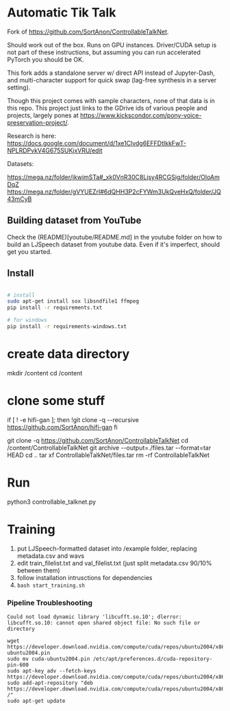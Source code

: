 # Automatic Tik Talk

Fork of https://github.com/SortAnon/ControllableTalkNet.

Should work out of the box. Runs on GPU instances. Driver/CUDA setup is not part of these instructions, but assuming you can run accelerated PyTorch you should be OK.

This fork adds a standalone server w/ direct API instead of Jupyter-Dash, and multi-character support for quick swap (lag-free synthesis in a server setting).

Though this project comes with sample characters, none of that data is in this repo. This project just links to the GDrive ids of various people and projects, largely pones at https://www.kickscondor.com/pony-voice-preservation-project/.

Research is here: https://docs.google.com/document/d/1xe1Clvdg6EFFDtIkkFwT-NPLRDPvkV4G675SUKjxVRU/edit

Datasets:

https://mega.nz/folder/jkwimSTa#_xk0VnR30C8Ljsy4RCGSig/folder/OloAmDqZ
https://mega.nz/folder/gVYUEZrI#6dQHH3P2cFYWm3UkQveHxQ/folder/JQ43mCyB

## Building dataset from YouTube

Check the (README)[youtube/README.md] in the youtube folder on how to build an LJSpeech dataset from youtube data. Even if it's imperfect, should get you started.

## Install

```sh

# install
sudo apt-get install sox libsndfile1 ffmpeg
pip install -r requirements.txt

# for windows
pip install -r requirements-windows.txt
```

# create data directory
mkdir /content
cd /content

# clone some stuff

if [ ! -e hifi-gan ]; then
    !git clone -q --recursive https://github.com/SortAnon/hifi-gan
fi

git clone -q https://github.com/SortAnon/ControllableTalkNet
cd /content/ControllableTalkNet
git archive --output=./files.tar --format=tar HEAD
cd ..
tar xf ControllableTalkNet/files.tar
rm -rf ControllableTalkNet

# Run

python3 controllable_talknet.py

# Training

1. put LJSpeech-formatted dataset into /example folder, replacing metadata.csv and wavs
2. edit train_filelist.txt and val_filelist.txt (just split metadata.csv 90/10% between them)
3. follow installation intrusctions for dependencies
4. `bash start_training.sh`

### Pipeline Troubleshooting

`Could not load dynamic library 'libcufft.so.10'; dlerror: libcufft.so.10: cannot open shared object file: No such file or directory`
```
wget https://developer.download.nvidia.com/compute/cuda/repos/ubuntu2004/x86_64/cuda-ubuntu2004.pin
sudo mv cuda-ubuntu2004.pin /etc/apt/preferences.d/cuda-repository-pin-600
sudo apt-key adv --fetch-keys https://developer.download.nvidia.com/compute/cuda/repos/ubuntu2004/x86_64/7fa2af80.pub
sudo add-apt-repository "deb https://developer.download.nvidia.com/compute/cuda/repos/ubuntu2004/x86_64/ /"
sudo apt-get update
```
